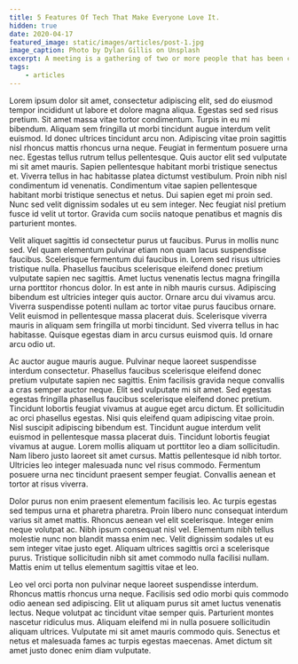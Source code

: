 ```yaml
---
title: 5 Features Of Tech That Make Everyone Love It.
hidden: true
date: 2020-04-17
featured_image: static/images/articles/post-1.jpg
image_caption: Photo by Dylan Gillis on Unsplash
excerpt: A meeting is a gathering of two or more people that has been convened for the purpose of achieving a common goal through verbal interaction.
tags:
    - articles
---
```


Lorem ipsum dolor sit amet, consectetur adipiscing elit, sed do eiusmod tempor incididunt ut labore et dolore magna aliqua. Egestas sed sed risus pretium. Sit amet massa vitae tortor condimentum. Turpis in eu mi bibendum. Aliquam sem fringilla ut morbi tincidunt augue interdum velit euismod. Id donec ultrices tincidunt arcu non. Adipiscing vitae proin sagittis nisl rhoncus mattis rhoncus urna neque. Feugiat in fermentum posuere urna nec. Egestas tellus rutrum tellus pellentesque. Quis auctor elit sed vulputate mi sit amet mauris. Sapien pellentesque habitant morbi tristique senectus et. Viverra tellus in hac habitasse platea dictumst vestibulum. Proin nibh nisl condimentum id venenatis. Condimentum vitae sapien pellentesque habitant morbi tristique senectus et netus. Dui sapien eget mi proin sed. Nunc sed velit dignissim sodales ut eu sem integer. Nec feugiat nisl pretium fusce id velit ut tortor. Gravida cum sociis natoque penatibus et magnis dis parturient montes.

Velit aliquet sagittis id consectetur purus ut faucibus. Purus in mollis nunc sed. Vel quam elementum pulvinar etiam non quam lacus suspendisse faucibus. Scelerisque fermentum dui faucibus in. Lorem sed risus ultricies tristique nulla. Phasellus faucibus scelerisque eleifend donec pretium vulputate sapien nec sagittis. Amet luctus venenatis lectus magna fringilla urna porttitor rhoncus dolor. In est ante in nibh mauris cursus. Adipiscing bibendum est ultricies integer quis auctor. Ornare arcu dui vivamus arcu. Viverra suspendisse potenti nullam ac tortor vitae purus faucibus ornare. Velit euismod in pellentesque massa placerat duis. Scelerisque viverra mauris in aliquam sem fringilla ut morbi tincidunt. Sed viverra tellus in hac habitasse. Quisque egestas diam in arcu cursus euismod quis. Id ornare arcu odio ut.

Ac auctor augue mauris augue. Pulvinar neque laoreet suspendisse interdum consectetur. Phasellus faucibus scelerisque eleifend donec pretium vulputate sapien nec sagittis. Enim facilisis gravida neque convallis a cras semper auctor neque. Elit sed vulputate mi sit amet. Sed egestas egestas fringilla phasellus faucibus scelerisque eleifend donec pretium. Tincidunt lobortis feugiat vivamus at augue eget arcu dictum. Et sollicitudin ac orci phasellus egestas. Nisi quis eleifend quam adipiscing vitae proin. Nisl suscipit adipiscing bibendum est. Tincidunt augue interdum velit euismod in pellentesque massa placerat duis. Tincidunt lobortis feugiat vivamus at augue. Lorem mollis aliquam ut porttitor leo a diam sollicitudin. Nam libero justo laoreet sit amet cursus. Mattis pellentesque id nibh tortor. Ultricies leo integer malesuada nunc vel risus commodo. Fermentum posuere urna nec tincidunt praesent semper feugiat. Convallis aenean et tortor at risus viverra.

Dolor purus non enim praesent elementum facilisis leo. Ac turpis egestas sed tempus urna et pharetra pharetra. Proin libero nunc consequat interdum varius sit amet mattis. Rhoncus aenean vel elit scelerisque. Integer enim neque volutpat ac. Nibh ipsum consequat nisl vel. Elementum nibh tellus molestie nunc non blandit massa enim nec. Velit dignissim sodales ut eu sem integer vitae justo eget. Aliquam ultrices sagittis orci a scelerisque purus. Tristique sollicitudin nibh sit amet commodo nulla facilisi nullam. Mattis enim ut tellus elementum sagittis vitae et leo.

Leo vel orci porta non pulvinar neque laoreet suspendisse interdum. Rhoncus mattis rhoncus urna neque. Facilisis sed odio morbi quis commodo odio aenean sed adipiscing. Elit ut aliquam purus sit amet luctus venenatis lectus. Neque volutpat ac tincidunt vitae semper quis. Parturient montes nascetur ridiculus mus. Aliquam eleifend mi in nulla posuere sollicitudin aliquam ultrices. Vulputate mi sit amet mauris commodo quis. Senectus et netus et malesuada fames ac turpis egestas maecenas. Amet dictum sit amet justo donec enim diam vulputate.
